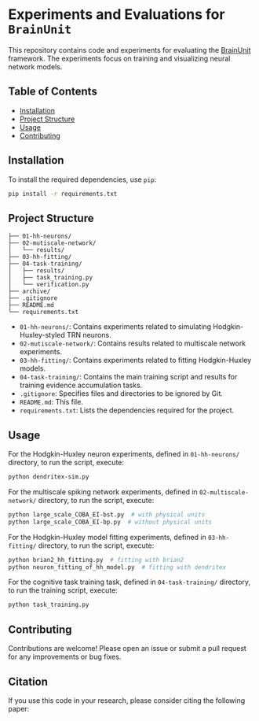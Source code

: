 # Experiments and Evaluations for `BrainUnit`

This repository contains code and experiments for evaluating the [BrainUnit](https://github.com/chaoming0625/brainunit) framework. The experiments focus on training and visualizing neural network models.

## Table of Contents

- [Installation](#installation)
- [Project Structure](#project-structure)
- [Usage](#usage)
- [Contributing](#contributing)

## Installation

To install the required dependencies, use `pip`:

```bash
pip install -r requirements.txt
```


## Project Structure

```
├── 01-hh-neurons/
├── 02-mutiscale-network/
│   └── results/
├── 03-hh-fitting/
├── 04-task-training/
│   ├── results/
│   ├── task_training.py
│   └── verification.py
├── archive/
├── .gitignore
├── README.md
└── requirements.txt
```

- `01-hh-neurons/`: Contains experiments related to simulating Hodgkin-Huxley-styled TRN neurons.
- `02-mutiscale-network/`: Contains results related to multiscale network experiments.
- `03-hh-fitting/`: Contains experiments related to fitting Hodgkin-Huxley models.
- `04-task-training/`: Contains the main training script and results for training evidence accumulation tasks.
- `.gitignore`: Specifies files and directories to be ignored by Git.
- `README.md`: This file.
- `requirements.txt`: Lists the dependencies required for the project.

## Usage


For the Hodgkin-Huxley neuron experiments, defined in ``01-hh-neurons/`` directory, to run the script, execute:

```bash
python dendritex-sim.py
```

For the multiscale spiking network experiments, defined in ``02-multiscale-network/`` directory, to run the script, execute:

```bash
python large_scale_COBA_EI-bst.py  # with physical units
python large_scale_COBA_EI-bp.py  # without physical units
```

For the Hodgkin-Huxley model fitting experiments, defined in ``03-hh-fitting/`` directory, to run the script, execute:

```bash 
python brian2_hh_fitting.py  # fitting with brian2
python neuron_fitting_of_hh_model.py  # fitting with dendritex
```


For the cognitive task training task, defined in ``04-task-training/`` directory, to run the training script, execute:

```bash
python task_training.py
```

## Contributing

Contributions are welcome! Please open an issue or submit a pull request for any improvements or bug fixes.


## Citation

If you use this code in your research, please consider citing the following paper:

```
```


